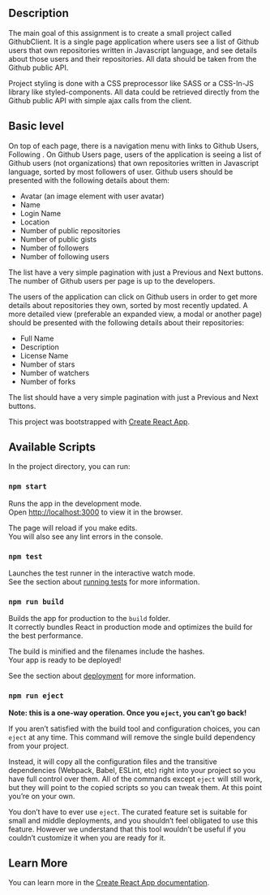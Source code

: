 ## Description
The main goal of this assignment is to create a small project called GithubClient. It is a single page
application where users see a list of Github users that own repositories written in Javascript language,
and see details about those users and their repositories. All data should be taken from the Github public API.

Project styling is done with a CSS preprocessor like SASS or a CSS-In-JS library like styled-components. All data could be retrieved directly from the Github public API with simple ajax calls from the client.

## Basic level
On top of each page, there is a navigation menu with links to Github Users, Following .
On Github Users page, users of the application is seeing a list of Github users (not organizations) that
own repositories written in Javascript language, sorted by most followers of user. Github users should be
presented with the following details about them:
 - Avatar (an image element with user avatar)
 - Name
 - Login Name
 - Location
 - Number of public repositories
 - Number of public gists
 - Number of followers
 - Number of following users

The list have a very simple pagination with just a Previous and Next buttons. The number of Github users per page is up to the developers.

The users of the application can click on Github users in order to get more details about repositories they own, sorted by most recently updated. A more detailed view (preferable an expanded view, a modal or another page) should be presented with the following details about their repositories:
 - Full Name
 - Description
 - License Name
 - Number of stars
 - Number of watchers
 - Number of forks
 
The list should have a very simple pagination with just a Previous and Next buttons.

This project was bootstrapped with [Create React App](https://github.com/facebook/create-react-app).

## Available Scripts

In the project directory, you can run:

### `npm start`

Runs the app in the development mode.<br>
Open [http://localhost:3000](http://localhost:3000) to view it in the browser.

The page will reload if you make edits.<br>
You will also see any lint errors in the console.

### `npm test`

Launches the test runner in the interactive watch mode.<br>
See the section about [running tests](https://facebook.github.io/create-react-app/docs/running-tests) for more information.

### `npm run build`

Builds the app for production to the `build` folder.<br>
It correctly bundles React in production mode and optimizes the build for the best performance.

The build is minified and the filenames include the hashes.<br>
Your app is ready to be deployed!

See the section about [deployment](https://facebook.github.io/create-react-app/docs/deployment) for more information.

### `npm run eject`

**Note: this is a one-way operation. Once you `eject`, you can’t go back!**

If you aren’t satisfied with the build tool and configuration choices, you can `eject` at any time. This command will remove the single build dependency from your project.

Instead, it will copy all the configuration files and the transitive dependencies (Webpack, Babel, ESLint, etc) right into your project so you have full control over them. All of the commands except `eject` will still work, but they will point to the copied scripts so you can tweak them. At this point you’re on your own.

You don’t have to ever use `eject`. The curated feature set is suitable for small and middle deployments, and you shouldn’t feel obligated to use this feature. However we understand that this tool wouldn’t be useful if you couldn’t customize it when you are ready for it.

## Learn More

You can learn more in the [Create React App documentation](https://facebook.github.io/create-react-app/docs/getting-started).
